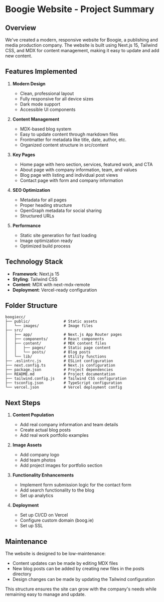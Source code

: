# Boogie Website - Project Summary

## Overview

We've created a modern, responsive website for Boogie, a publishing and media production company. The website is built using Next.js 15, Tailwind CSS, and MDX for content management, making it easy to update and add new content.

## Features Implemented

1. **Modern Design**
   - Clean, professional layout
   - Fully responsive for all device sizes
   - Dark mode support
   - Accessible UI components

2. **Content Management**
   - MDX-based blog system
   - Easy to update content through markdown files
   - Frontmatter for metadata like title, date, author, etc.
   - Organized content structure in src/content

3. **Key Pages**
   - Home page with hero section, services, featured work, and CTA
   - About page with company information, team, and values
   - Blog page with listing and individual post views
   - Contact page with form and company information

4. **SEO Optimization**
   - Metadata for all pages
   - Proper heading structure
   - OpenGraph metadata for social sharing
   - Structured URLs

5. **Performance**
   - Static site generation for fast loading
   - Image optimization ready
   - Optimized build process

## Technology Stack

- **Framework**: Next.js 15
- **Styling**: Tailwind CSS
- **Content**: MDX with next-mdx-remote
- **Deployment**: Vercel-ready configuration

## Folder Structure

```
boogiecc/
├── public/               # Static assets
│   └── images/           # Image files
├── src/
│   ├── app/              # Next.js App Router pages
│   ├── components/       # React components
│   ├── content/          # MDX content files
│   │   ├── pages/        # Static page content
│   │   └── posts/        # Blog posts
│   └── lib/              # Utility functions
├── .eslintrc.js          # ESLint configuration
├── next.config.ts        # Next.js configuration
├── package.json          # Project dependencies
├── README.md             # Project documentation
├── tailwind.config.js    # Tailwind CSS configuration
├── tsconfig.json         # TypeScript configuration
└── vercel.json           # Vercel deployment config
```

## Next Steps

1. **Content Population**
   - Add real company information and team details
   - Create actual blog posts
   - Add real work portfolio examples

2. **Image Assets**
   - Add company logo
   - Add team photos
   - Add project images for portfolio section

3. **Functionality Enhancements**
   - Implement form submission logic for the contact form
   - Add search functionality to the blog
   - Set up analytics

4. **Deployment**
   - Set up CI/CD on Vercel
   - Configure custom domain (boog.ie)
   - Set up SSL

## Maintenance

The website is designed to be low-maintenance:
- Content updates can be made by editing MDX files
- New blog posts can be added by creating new files in the posts directory
- Design changes can be made by updating the Tailwind configuration

This structure ensures the site can grow with the company's needs while remaining easy to manage and update.